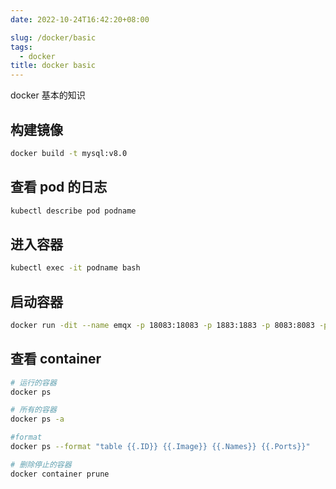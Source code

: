 ```yaml
---
date: 2022-10-24T16:42:20+08:00

slug: /docker/basic
tags:
  - docker
title: docker basic
---
```


<!--abstract-->

docker 基本的知识

<!--more-->

## 构建镜像

```bash
docker build -t mysql:v8.0
```

## 查看 pod 的日志

```bash
kubectl describe pod podname
```

## 进入容器

```bash
kubectl exec -it podname bash
```

## 启动容器

```bash
docker run -dit --name emqx -p 18083:18083 -p 1883:1883 -p 8083:8083 -p 8084:8084 -v /etc/localtime:/etc/localtime --restart=always emqx/emqx:latest
```

## 查看 container

```bash
# 运行的容器
docker ps

# 所有的容器
docker ps -a

#format
docker ps --format "table {{.ID}} {{.Image}} {{.Names}} {{.Ports}}"

# 删除停止的容器
docker container prune
```
